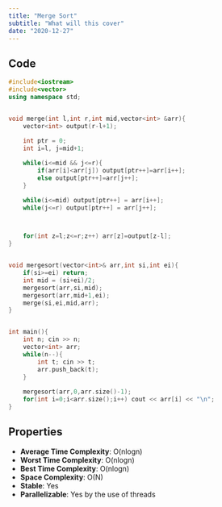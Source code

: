 ```yaml
---
title: "Merge Sort"
subtitle: "What will this cover"
date: "2020-12-27"
---
```




## Code

```cpp
#include<iostream>
#include<vector>
using namespace std;


void merge(int l,int r,int mid,vector<int> &arr){
    vector<int> output(r-l+1);
    
    int ptr = 0;
    int i=l, j=mid+1;

    while(i<=mid && j<=r){
        if(arr[i]<arr[j]) output[ptr++]=arr[i++];
        else output[ptr++]=arr[j++];
    }

    while(i<=mid) output[ptr++] = arr[i++];
    while(j<=r) output[ptr++] = arr[j++];



    for(int z=l;z<=r;z++) arr[z]=output[z-l];
}


void mergesort(vector<int>& arr,int si,int ei){
    if(si>=ei) return;
    int mid = (si+ei)/2;
    mergesort(arr,si,mid);
    mergesort(arr,mid+1,ei);
    merge(si,ei,mid,arr);
}


int main(){
    int n; cin >> n;
    vector<int> arr;
    while(n--){ 
        int t; cin >> t;
        arr.push_back(t);
    }
    
    mergesort(arr,0,arr.size()-1);
    for(int i=0;i<arr.size();i++) cout << arr[i] << "\n";
}
```

## Properties

- **Average Time Complexity**: O(nlogn)
- **Worst Time Complexity**: O(nlogn)
- **Best Time Complexity**: O(nlogn)
- **Space Complexity**: O(N)
- **Stable**: Yes
- **Parallelizable**: Yes by the use of threads





